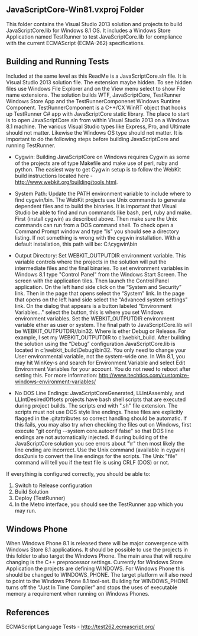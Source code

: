 ﻿JavaScriptCore-Win81.vxproj Folder
----------------------------------

This folder contains the Visual Studio 2013 solution and projects to build JavaScriptCore.lib for Windows 8.1 OS. It includes a Windows Store Application named TestRunner to test JavaScriptCore.lib for compliance with the current ECMAScript (ECMA-262) specifications.

Building and Running Tests
--------------------------

Included at the same level as this ReadMe is a JavaScriptCore.sln file. It is Visual Studio 2013 solution file. The extension maybe hidden. To see hidden files use Windows File Explorer and on the View menu select to show File name extensions. The solution builds WTF, JavaScriptCore, TestRunner Windows Store App and the TestRunnerComponenet Windows Runtime Component. TestRunnerComponent is a C++/CX WinRT object that hooks up TestRunner C# app with JavaScriptCore static library. The place to start is to open JavaScriptCore.sln from within Visual Studio 2013 on a Windows 8.1 machine. The various Visual Studio types like Express, Pro, and Ultimate should not matter. Likewise the Windows OS type should not matter. It is important to do the following steps before building JavaScriptCore and running TestRunner.

- Cygwin: Building JavaScriptCore on Windows requires Cygwin as some of the projects are of type Makefile and make use of perl, ruby and python. The easiest way to get Cygwin setup is to follow the WebKit build instructions located here - http://www.webkit.org/building/tools.html.

- System Path: Update the PATH environment variable to include where to find cygwin/bin. The WebKit projects use Unix commands to generate dependent files and to build the binaries. It is important that Visual Studio be able to find and run commands like bash, perl, ruby and make. First (install cygwin) as described above. Then make sure the Unix commands can run from a DOS command shell. To check open a Command Prompt window and type "ls" you should see a directory listing. If not something is wrong with the cygwin installation. With a default installation, this path will be: C:\cygwin\bin

- Output Directory: Set WEBKIT_OUTPUTDIR environment variable. This variable controls where the projects in the solution will put the intermediate files and the final binaries. To set environment variables in Windows 8.1 type "Control Panel" from the Windows Start Screen. The screen with the application tiles. Then launch the Control Panel application. On the left hand side click on the “System and Security” link. Then in the page that opens select the “System” link. In the page that opens on the left hand side select the “Advanced system settings” link. On the dialog that appears is a button labeled "Environment Variables..." select the button, this is where you set Windows environment variables. Set the WEBKIT_OUTPUTDIR environment variable ether as user or system. The final path to JavaScriptCore.lib will be WEBKIT_OUTPUTDIR/<CONFIGURATION>/bin32. Where <CONFIGURATION> is ether Debug or Release.  For example, I set my WEBKIT_OUTPUTDIR to c:\webkit_build. After building the solution using the “Debug” configuration JavaScriptCore.lib is located in c:\webkit_build\Debug\bin32. You only need to change your User environmental variable, not the system-wide one. In Win 8.1, you may hit WinKey-s and search for Environment Variable and select Edit Environment Variables for your account. You do not need to reboot after setting this.
For more information:
http://www.itechtics.com/customize-windows-environment-variables/


- No DOS Line Endings: JavaScriptCoreGenerated, LLIntAssembly, and LLIntDesiredOffsets projects have bash shell scripts that are executed during project builds. The scripts end with ".sh" file extension. The scripts must not use DOS style line endings. These files are explicitly flagged in the .gitattributes so correct handling should be automatic. If this fails, you may also try when checking the files out on Windows, first execute "git config --system core.autocrlf false" so that DOS line endings are not automatically injected. If during building of the JavaScriptCore solution you see errors about "\r" then most likely the line ending are incorrect. Use the Unix command (available in cygwin) dos2unix to convert the line endings for the scripts. The Unix "file" command will tell you if the text file is using CRLF (DOS) or not.

If everything is configured correctly, you should be able to:
1) Switch to Release configuration
2) Build Solution
3) Deploy (TestRunner)
4) In the Metro interface, you should see the TestRunner app which you may run.

Windows Phone
-------------

When Windows Phone 8.1 is released there will be major convergence with Windows Store 8.1 applications. It should be possible to use the projects in this folder to also target the Windows Phone. The main area that will require changing is the C++ preprocessor settings.  Currently for Windows Store Application the projects are defining WINDOWS. For Windows Phone this should be changed to WINDOWS_PHONE. The target platform will also need to point to the Windows Phone 8.1 tool-set. Building for WINDOWS_PHONE turns off the "Just In Time Compiler" and stops the uses of executable memory a requirement when running on Windows Phones.


 References
 ----------

 ECMAScript Language Tests - http://test262.ecmascript.org/
